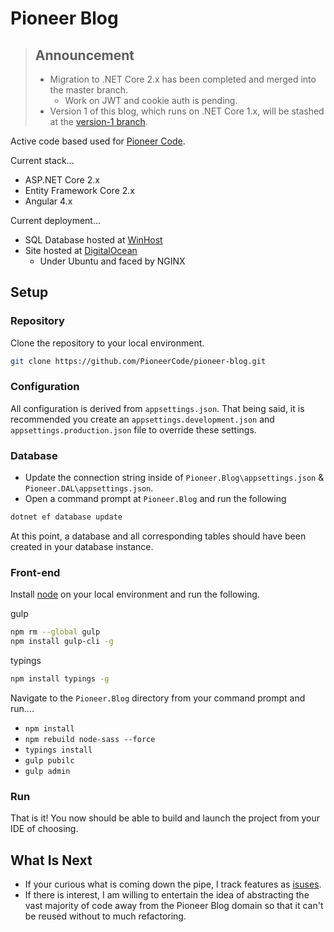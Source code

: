 # Pioneer Blog

> ## Announcement 
> - Migration to .NET Core 2.x has been completed and merged into the master branch.  
>   - Work on JWT and cookie auth is pending. 
> - Version 1 of this blog, which runs on .NET Core 1.x, will be stashed at the [version-1 branch](https://github.com/PioneerCode/pioneer-blog/tree/version-1). 

Active code based used for [Pioneer Code](http://pioneercode).

Current stack...
- ASP.NET Core 2.x
- Entity Framework Core 2.x
- Angular 4.x

Current deployment...
- SQL Database hosted at [WinHost](http://www.winhost.com/a/chadr)
- Site hosted at [DigitalOcean](http://www.digitalocean.com/?refcode=d95b905a1279)
  - Under Ubuntu and faced by NGINX

## Setup

### Repository
Clone the repository to your local environment.

```bash
git clone https://github.com/PioneerCode/pioneer-blog.git
```

### Configuration
All configuration is derived from `appsettings.json`. That being said, it is recommended you create an `appsettings.development.json`  and `appsettings.production.json` file to override these settings.

### Database

- Update the connection string inside of `Pioneer.Blog\appsettings.json` & `Pioneer.DAL\appsettings.json`.
- Open a command prompt at `Pioneer.Blog` and run the following

```bash
dotnet ef database update
```

At this point, a database and all corresponding tables should have been created in your database instance. 

### Front-end

Install [node](https://nodejs.org/en/) on your local environment and run the following.

gulp
```bash
npm rm --global gulp
npm install gulp-cli -g
```

typings
```bash
npm install typings -g
```

Navigate to the `Pioneer.Blog` directory from your command prompt and run....
- `npm install`
- `npm rebuild node-sass --force`
- `typings install`
- `gulp pubilc`
- `gulp admin`

### Run

That is it! You now should be able to build and launch the project from your IDE of choosing.  

## What Is Next

- If your curious what is coming down the pipe, I track features as [isuses](https://github.com/PioneerCode/pioneer-blog/issues).
- If there is interest, I am willing to entertain the idea of abstracting the vast majority of code away from the Pioneer Blog domain so that it can't be reused without to much refactoring.  
